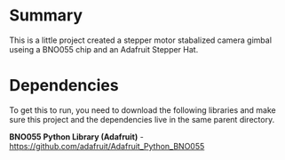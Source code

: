 # Summary  
This is a little project created a stepper motor stabalized camera gimbal useing a BNO055 chip and an Adafruit Stepper Hat.

# Dependencies
To get this to run, you need to download the following libraries and make sure this project and the dependencies live in the same parent directory.

**BNO055 Python Library (Adafruit)** - https://github.com/adafruit/Adafruit_Python_BNO055
